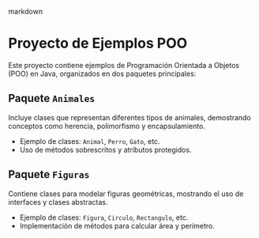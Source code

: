 markdown

# Proyecto de Ejemplos POO

Este proyecto contiene ejemplos de Programación Orientada a Objetos (POO) en Java, organizados en
dos paquetes principales:

## Paquete `Animales`

Incluye clases que representan diferentes tipos de animales, demostrando conceptos como herencia,
polimorfismo y encapsulamiento.

- Ejemplo de clases: `Animal`, `Perro`, `Gato`, etc.
- Uso de métodos sobrescritos y atributos protegidos.

## Paquete `Figuras`

Contiene clases para modelar figuras geométricas, mostrando el uso de interfaces y clases
abstractas.

- Ejemplo de clases: `Figura`, `Circulo`, `Rectangulo`, etc.
- Implementación de métodos para calcular área y perímetro.